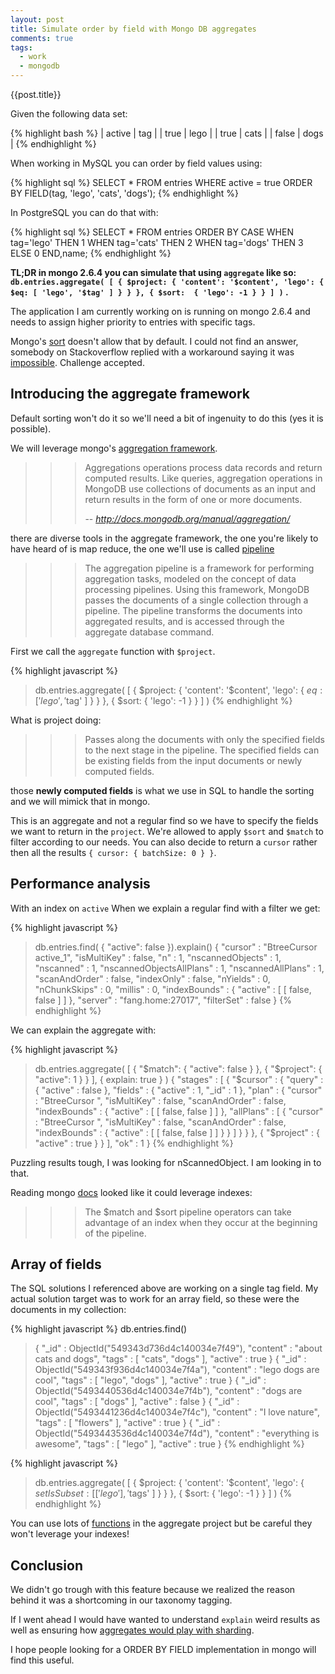 ```yaml
---
layout: post
title: Simulate order by field with Mongo DB aggregates
comments: true
tags:
  - work
  - mongodb
---
```


{{post.title}}

Given the following data set:

{% highlight bash %}
| active | tag  |
| true   | lego |
| true   | cats |
| false  | dogs |
{% endhighlight %}

When working in MySQL you can order by field values using:

{% highlight sql %}
SELECT * FROM entries
WHERE active = true
ORDER BY FIELD(tag, 'lego', 'cats', 'dogs');
{% endhighlight %}

In PostgreSQL you can do that with:

{% highlight sql %}
SELECT * FROM entries
  ORDER BY
  CASE
    WHEN tag='lego' THEN 1
    WHEN tag='cats' THEN 2
    WHEN tag='dogs' THEN 3
    ELSE 0
  END,name;
{% endhighlight %}

**TL;DR in mongo 2.6.4 you can simulate that using `aggregate` like so: `db.entries.aggregate( [ { $project: { 'content': '$content', 'lego': { $eq: [ 'lego', '$tag' ] } } }, { $sort:  { 'lego': -1 } } ] )` .**


The application I am currently working on is running on mongo 2.6.4 and needs to assign higher priority to entries with specific tags.

Mongo's [sort](http://docs.mongodb.org/manual/reference/method/cursor.sort/) doesn't allow that by default. I could not find an answer, somebody on Stackoverflow replied with a workaround saying it was [impossible](http://stackoverflow.com/questions/14650122/mongodb-sort-by-in). Challenge accepted.

## Introducing the aggregate framework

Default sorting won't do it so we'll need a bit of ingenuity to do this (yes it is possible).

We will leverage mongo's [aggregation framework](http://docs.mongodb.org/manual/aggregation/).

>>> Aggregations operations process data records and return computed results. Like queries, aggregation operations in MongoDB use collections of documents as an input and return results in the form of one or more documents.
>>>
>>> -- <cite>http://docs.mongodb.org/manual/aggregation/ </cite>

there are diverse tools in the aggregate framework, the one you're likely to have heard of is map reduce, the one we'll use is called [pipeline](http://docs.mongodb.org/manual/reference/command/aggregate/#dbcmd.aggregate)

>>> The aggregation pipeline is a framework for performing aggregation tasks, modeled on the concept of data processing pipelines. Using this framework, MongoDB passes the documents of a single collection through a pipeline. The pipeline transforms the documents into aggregated results, and is accessed through the aggregate database command.

First we call the `aggregate` function with `$project`.

{% highlight javascript %}
> db.entries.aggregate( [ 
                          { $project: {
                                        'content': '$content',
                                        'lego': { $eq: [ 'lego', '$tag' ] }
                                      }
                          },
                          { $sort: { 'lego': -1 } }
                        ] )
{% endhighlight %}

What is project doing:

>>> Passes along the documents with only the specified fields to the next stage in the pipeline. The specified fields can be existing fields from the input documents or newly computed fields.

those **newly computed fields** is what we use in SQL to handle the sorting and we will mimick that in mongo.

This is an aggregate and not a regular find so we have to specify the fields we want to return in the `project`. We're allowed to apply `$sort` and `$match` to filter according to our needs. You can also decide to return a `cursor` rather then all the results `{ cursor: { batchSize: 0 } }`.

## Performance analysis

With an index on `active` When we explain a regular find with a filter we get:

{% highlight javascript %}
> db.entries.find( { "active": false }).explain()
{
        "cursor" : "BtreeCursor active_1",
        "isMultiKey" : false,
        "n" : 1,
        "nscannedObjects" : 1,
        "nscanned" : 1,
        "nscannedObjectsAllPlans" : 1,
        "nscannedAllPlans" : 1,
        "scanAndOrder" : false,
        "indexOnly" : false,
        "nYields" : 0,
        "nChunkSkips" : 0,
        "millis" : 0,
        "indexBounds" : {
                "active" : [
                        [
                                false,
                                false
                        ]
                ]
        },
        "server" : "fang.home:27017",
        "filterSet" : false
}
{% endhighlight %}

We can explain the aggregate with:

{% highlight javascript %}
> db.entries.aggregate( [ { "$match": { "active": false } }, { "$project": { "active": 1 } } ], { explain: true } )
{
        "stages" : [
                {
                        "$cursor" : {
                                "query" : {
                                        "active" : false
                                },
                                "fields" : {
                                        "active" : 1,
                                        "_id" : 1
                                },
                                "plan" : {
                                        "cursor" : "BtreeCursor ",
                                        "isMultiKey" : false,
                                        "scanAndOrder" : false,
                                        "indexBounds" : {
                                                "active" : [
                                                        [
                                                                false,
                                                                false
                                                        ]
                                                ]
                                        },
                                        "allPlans" : [
                                                {
                                                        "cursor" : "BtreeCursor ",
                                                        "isMultiKey" : false,
                                                        "scanAndOrder" : false,
                                                        "indexBounds" : {
                                                                "active" : [
                                                                        [
                                                                                false,
                                                                                false
                                                                        ]
                                                                ]
                                                        }
                                                }
                                        ]
                                }
                        }
                },
                {
                        "$project" : {
                                "active" : true
                        }
                }
        ],
        "ok" : 1
}
{% endhighlight %}

Puzzling results tough, I was looking for nScannedObject. I am looking in to that.

Reading mongo [docs](http://docs.mongodb.org/manual/core/aggregation-pipeline/#pipeline-operators-and-indexes) looked like it could leverage indexes:

>>> The $match and $sort pipeline operators can take advantage of an index when they occur at the beginning of the pipeline.


## Array of fields

The SQL solutions I referenced above are working on a single tag field. My actual solution target was to work for an array field, so these were the documents in my collection:

{% highlight javascript %}
db.entries.find()
> { "_id" : ObjectId("549343d736d4c140034e7f49"), "content" : "about cats and dogs", "tags" : [ "cats", "dogs" ], "active" : true }
> { "_id" : ObjectId("549343f936d4c140034e7f4a"), "content" : "lego dogs are cool", "tags" : [ "lego", "dogs" ], "active" : true }
> { "_id" : ObjectId("5493440536d4c140034e7f4b"), "content" : "dogs are cool", "tags" : [ "dogs" ], "active" : false }
> { "_id" : ObjectId("5493441236d4c140034e7f4c"), "content" : "I love nature", "tags" : [ "flowers" ], "active" : true }
> { "_id" : ObjectId("5493443536d4c140034e7f4d"), "content" : "everything is awesome", "tags" : [ "lego" ], "active" : true }
{% endhighlight %}

{% highlight javascript %}
> db.entries.aggregate( [ 
                          { $project: {
                                        'content': '$content',
                                        'lego': { $setIsSubset: [ ['lego'], '$tags' ] }
                                      }
                          },
                          { $sort: { 'lego': -1 } }
                        ] )
{% endhighlight %}

You can use lots of [functions](http://docs.mongodb.org/manual/reference/operator/aggregation/) in the aggregate project but be careful they won't leverage your indexes!

## Conclusion

We didn't go trough with this feature because we realized the reason behind it was a shortcoming in our taxonomy tagging.

If I went ahead I would have wanted to understand `explain` weird results as well as ensuring how [aggregates would play with sharding](http://docs.mongodb.org/manual/core/aggregation-pipeline-sharded-collections/).

I hope people looking for a ORDER BY FIELD implementation in mongo will find this useful.
